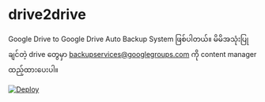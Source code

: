 # drive2drive
Google Drive to Google Drive Auto Backup System ဖြစ်ပါတယ်။
မိမိအသုံးပြုချင်တဲ့ drive တွေမှာ backupservices@googlegroups.com 
ကို content manager ထည့်ထားပေးပါ။


[![Deploy](https://www.herokucdn.com/deploy/button.svg)](https://dashboard.heroku.com/new?template=https://github.com/myatthawmaung-chmod/backupservices)
